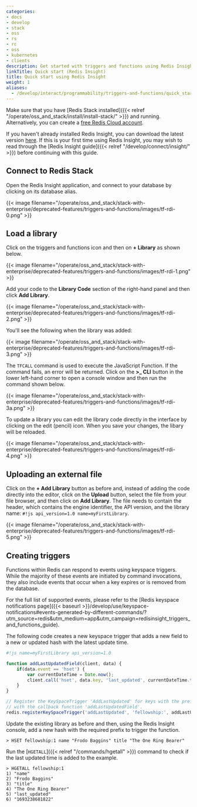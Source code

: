 ```yaml
---
categories:
- docs
- develop
- stack
- oss
- rs
- rc
- oss
- kubernetes
- clients
description: Get started with triggers and functions using Redis Insight
linkTitle: Quick start (Redis Insight)
title: Quick start using Redis Insight
weight: 1
aliases:
  - /develop/interact/programmability/triggers-and-functions/quick_start_cli/
---
```


Make sure that you have [Redis Stack installed]({{< relref "/operate/oss_and_stack/install/install-stack/" >}}) and running. Alternatively, you can create a [free Redis Cloud account](https://redis.com/try-free/?utm_source=redisio&utm_medium=referral&utm_campaign=2023-09-try_free&utm_content=cu-redis_cloud_users).

If you haven't already installed Redis Insight, you can download the latest version [here](https://redis.com/redis-enterprise/redis-insight/?_ga=2.232184223.127667221.1704724457-86137583.1685485233&_gl=1*1gygred*_ga*ODYxMzc1ODMuMTY4NTQ4NTIzMw..*_ga_8BKGRQKRPV*MTcwNDkyMzExMC40MDEuMS4xNzA0OTI3MjQ2LjUyLjAuMA..*_gcl_au*MTQzODY1OTU4OS4xNzAxMTg0MzY0). If this is your first time using Redis Insight, you may wish to read through the [Redis Insight guide]({{< relref "/develop/connect/insight/" >}}) before continuing with this guide.

## Connect to Redis Stack

Open the Redis Insight application, and connect to your database by clicking on its database alias.

{{< image filename="/operate/oss_and_stack/stack-with-enterprise/deprecated-features/triggers-and-functions/images/tf-rdi-0.png" >}}

## Load a library

Click on the triggers and functions icon and then on **+ Library** as shown below.

{{< image filename="/operate/oss_and_stack/stack-with-enterprise/deprecated-features/triggers-and-functions/images/tf-rdi-1.png" >}}

Add your code to the **Library Code** section of the right-hand panel and then click **Add Library**.

{{< image filename="/operate/oss_and_stack/stack-with-enterprise/deprecated-features/triggers-and-functions/images/tf-rdi-2.png" >}}

You'll see the following when the library was added:

{{< image filename="/operate/oss_and_stack/stack-with-enterprise/deprecated-features/triggers-and-functions/images/tf-rdi-3.png" >}}

The `TFCALL` command is used to execute the JavaScript Function. If the command fails, an error will be returned. Click on the **>_ CLI**  button in the lower left-hand corner to open a console window and then run the command shown below.

{{< image filename="/operate/oss_and_stack/stack-with-enterprise/deprecated-features/triggers-and-functions/images/tf-rdi-3a.png" >}}

To update a library you can edit the library code directly in the interface by clicking on the edit (pencil) icon. When you save your changes, the libary will be reloaded.

{{< image filename="/operate/oss_and_stack/stack-with-enterprise/deprecated-features/triggers-and-functions/images/tf-rdi-4.png" >}}

## Uploading an external file

Click on the **+ Add Library** button as before and, instead of adding the code directly into the editor, click on the **Upload** button, select the file from your file browser, and then click on **Add Library**. The file needs to contain the header, which contains the engine identifier, the API version, and the library name: `#!js api_version=1.0 name=myFirstLibrary`.

{{< image filename="/operate/oss_and_stack/stack-with-enterprise/deprecated-features/triggers-and-functions/images/tf-rdi-5.png" >}}

## Creating triggers

Functions within Redis can respond to events using keyspace triggers. While the majority of these events are initiated by command invocations, they also include events that occur when a key expires or is removed from the database.

For the full list of supported events, please refer to the [Redis keyspace notifications page]({{< baseurl >}}/develop/use/keyspace-notifications#events-generated-by-different-commands/?utm_source=redis\&utm_medium=app\&utm_campaign=redisinsight_triggers_and_functions_guide).

The following code creates a new keyspace trigger that adds a new field to a new or updated hash with the latest update time.

```javascript
#!js name=myFirstLibrary api_version=1.0

function addLastUpdatedField(client, data) {
    if(data.event == 'hset') {
        var currentDateTime = Date.now();
        client.call('hset', data.key, 'last_updated', currentDateTime.toString());
    }
} 

// Register the KeySpaceTrigger 'AddLastUpdated' for keys with the prefix 'fellowship'
// with the callback function 'addLastUpdatedField'.
redis.registerKeySpaceTrigger('addLastUpdated', 'fellowship:', addLastUpdatedField);"
```

Update the existing library as before and then, using the Redis Insight console, add a new hash with the required prefix to trigger the function.

```Shell
> HSET fellowship:1 name "Frodo Baggins" title "The One Ring Bearer"
```

Run the [`HGETALL`]({{< relref "/commands/hgetall" >}}) command to check if the last updated time is added to the example.

```Shell
> HGETALL fellowship:1
1) "name"
2) "Frodo Baggins"
3) "title"
4) "The One Ring Bearer"
5) "last_updated"
6) "1693238681822"
```

